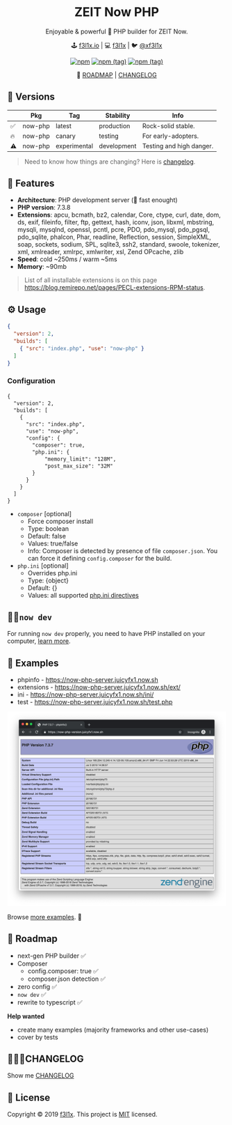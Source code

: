 <h1 align=center>ZEIT Now PHP</h1>

<p align=center>
Enjoyable & powerful 🐘 PHP builder for ZEIT Now.
</p>

<p align=center>
🕹 <a href="https://f3l1x.io">f3l1x.io</a> | 💻 <a href="https://github.com/f3l1x">f3l1x</a> | 🐦 <a href="https://twitter.com/xf3l1x">@xf3l1x</a>
</p>

<p align=center>
    <a href="https://www.npmjs.com/package/now-php"><img alt="npm" src="https://img.shields.io/npm/dt/now-php?style=flat-square"></a>
    <a href="https://www.npmjs.com/package/now-php"><img alt="npm (tag)" src="https://img.shields.io/npm/v/now-php/latest?style=flat-square"></a>
    <a href="https://www.npmjs.com/package/now-php"><img alt="npm (tag)" src="https://img.shields.io/npm/v/now-php/canary?style=flat-square"></a>
</p>

<p align=center>
    🙋 <a href="#-roadmap">ROADMAP</a> | <a href="#changelog">CHANGELOG</a>
</p>

## 🐣 Versions

|    | Pkg     | Tag          | Stability   | Info                     |
|----|---------|--------------|-------------|--------------------------|
| ✅ | now-php | latest       | production  | Rock-solid stable.       |
| 🔥 | now-php | canary       | testing     | For early-adopters.      |
| ⚠️ | now-php | experimental | development | Testing and high danger. |

> Need to know how things are changing? Here is [changelog](./CHANGELOG.md).

## 🤗 Features

- **Architecture**: PHP development server (🚀 fast enought)
- **PHP version**: 7.3.8
- **Extensions**: apcu, bcmath, bz2, calendar, Core, ctype, curl, date, dom, ds, exif, fileinfo, filter, ftp, gettext, hash, iconv, json, libxml, mbstring, mysqli, mysqlnd, openssl, pcntl, pcre, PDO, pdo_mysql, pdo_pgsql, pdo_sqlite, phalcon, Phar, readline, Reflection, session, SimpleXML, soap, sockets, sodium, SPL, sqlite3, ssh2, standard, swoole, tokenizer, xml, xmlreader, xmlrpc, xmlwriter, xsl, Zend OPcache, zlib
- **Speed**: cold ~250ms / warm ~5ms
- **Memory**: ~90mb

> List of all installable extensions is on this page https://blog.remirepo.net/pages/PECL-extensions-RPM-status.

## ⚙️ Usage

```json
{
  "version": 2,
  "builds": [
    { "src": "index.php", "use": "now-php" }
  ]
}
```

### Configuration

```
{
  "version": 2,
  "builds": [
    {
      "src": "index.php",
      "use": "now-php",
      "config": {
        "composer": true,
        "php.ini": {
            "memory_limit": "128M",
            "post_max_size": "32M"
        }
      }
    }
  ]
}
```

- `composer` [optional]
  - Force composer install
  - Type: boolean
  - Default: false
  - Values: true/false
  - Info: Composer is detected by presence of file `composer.json`. You can force it defining `config.composer` for the build.
- `php.ini` [optional]
  - Overrides php.ini
  - Type: {object}
  - Default: {}
  - Values: all supported [php.ini directives](https://www.php.net/manual/en/ini.list.php)

## 👨‍💻`now dev`

For running `now dev` properly, you need to have PHP installed on your computer, [learn more](errors/now-dev-no-local-php.md).

## 👀 Examples

- phpinfo - https://now-php-server.juicyfx1.now.sh
- extensions - https://now-php-server.juicyfx1.now.sh/ext/
- ini - https://now-php-server.juicyfx1.now.sh/ini/
- test - https://now-php-server.juicyfx1.now.sh/test.php

![](docs/phpinfo.png)

Browse [more examples](examples). 👀

## 🚧 Roadmap

- next-gen PHP builder ✅
- Composer
  - config.composer: true ✅
  - composer.json detection ✅
- zero config ✅
- `now dev` ✅
- rewrite to typescript ✅

**Help wanted**

- create many examples (majority frameworks and other use-cases)
- cover by tests

## 👨🏻‍💻CHANGELOG

Show me [CHANGELOG](./CHANGELOG.md)

## 📝 License

Copyright © 2019 [f3l1x](https://github.com/f3l1x).
This project is [MIT](LICENSE) licensed.
